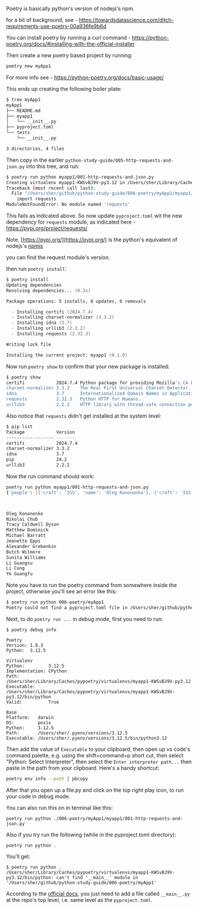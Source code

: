 Poetry is basically python's version of nodejs's npm. 

for a bit of background, see - https://towardsdatascience.com/ditch-requirements-use-poetry-00a936fe9b6d


You can install poetry by running a curl command - https://python-poetry.org/docs/#installing-with-the-official-installer




Then create a new poetry based project by running:

```bash
poetry new myApp1
```

For more info see - https://python-poetry.org/docs/basic-usage/


This ends up creating the following boiler plate:

```bash
$ tree myApp1 
myApp1
├── README.md
├── myapp1
│   └── __init__.py
├── pyproject.toml
└── tests
    └── __init__.py

3 directories, 4 files
```

Then copy in the earlier `python-study-guide/005-http-requests-and-json.py` into this tree, and run:

```bash
$ poetry run python myapp1/001-http-requests-and-json.py 
Creating virtualenv myapp1-KWSvBJ9V-py3.12 in /Users/sher/Library/Caches/pypoetry/virtualenvs
Traceback (most recent call last):
  File "/Users/sher/github/python-study-guide/006-poetry/myApp1/myapp1/001-http-requests-and-json.py", line 5, in <module>
    import requests
ModuleNotFoundError: No module named 'requests'

```

This fails as indicated above. So now update `pyproject.toml` wit the new dependency for `requests` module, as indicated here - https://pypi.org/project/requests/

Note, [https://pypi.org/](https://pypi.org/) is the python's equivalent of nodejs's [npmjs](https://www.npmjs.com/)

you can find the request module's version. 

then run `poetry install`:

```zsh
$ poetry install
Updating dependencies
Resolving dependencies... (0.3s)

Package operations: 5 installs, 0 updates, 0 removals

  - Installing certifi (2024.7.4)
  - Installing charset-normalizer (3.3.2)
  - Installing idna (3.7)
  - Installing urllib3 (2.2.2)
  - Installing requests (2.32.3)

Writing lock file

Installing the current project: myapp1 (0.1.0)
```

Now run `poetry show` to confirm that your new package is installed:

```zsh
$ poetry show
certifi            2024.7.4 Python package for providing Mozilla's CA Bundle.
charset-normalizer 3.3.2    The Real First Universal Charset Detector. Open, modern and actively maintained alte...
idna               3.7      Internationalized Domain Names in Applications (IDNA)
requests           2.32.3   Python HTTP for Humans.
urllib3            2.2.2    HTTP library with thread-safe connection pooling, file post, and more.
```

Also notice that `requests` didn't get installed at the system level:

```zsh
$ pip list                                              
Package            Version
------------------ --------
certifi            2024.7.4
charset-normalizer 3.3.2
idna               3.7
pip                24.2
urllib3            2.2.2
```


Now the run command should work:

```zsh
poetry run python myapp1/001-http-requests-and-json.py
{'people': [{'craft': 'ISS', 'name': 'Oleg Kononenko'}, {'craft': 'ISS', 'name': 'Nikolai Chub'}, {'craft': 'ISS', 'name': 'Tracy Caldwell Dyson'}, {'craft': 'ISS', 'name': 'Matthew Dominick'}, {'craft': 'ISS', 'name': 'Michael Barratt'}, {'craft': 'ISS', 'name': 'Jeanette Epps'}, {'craft': 'ISS', 'name': 'Alexander Grebenkin'}, {'craft': 'ISS', 'name': 'Butch Wilmore'}, {'craft': 'ISS', 'name': 'Sunita Williams'}, {'craft': 'Tiangong', 'name': 'Li Guangsu'}, {'craft': 'Tiangong', 'name': 'Li Cong'}, {'craft': 'Tiangong', 'name': 'Ye Guangfu'}], 'number': 12, 'message': 'success'}



Oleg Kononenko
Nikolai Chub
Tracy Caldwell Dyson
Matthew Dominick
Michael Barratt
Jeanette Epps
Alexander Grebenkin
Butch Wilmore
Sunita Williams
Li Guangsu
Li Cong
Ye Guangfu
```

Note you have to run the poetry command from somewhere inside the project, otherwise you'll see an error like this:

```zsh
$ poetry run python 006-poetry/myApp1            
Poetry could not find a pyproject.toml file in /Users/sher/github/python-study-guide or its parents
```


Next, to do `poetry run ...` in debug mode, first you need to run:

```
$ poetry debug info

Poetry
Version: 1.8.3
Python:  3.12.5

Virtualenv
Python:         3.12.5
Implementation: CPython
Path:           /Users/sher/Library/Caches/pypoetry/virtualenvs/myapp1-KWSvBJ9V-py3.12
Executable:     /Users/sher/Library/Caches/pypoetry/virtualenvs/myapp1-KWSvBJ9V-py3.12/bin/python
Valid:          True

Base
Platform:   darwin
OS:         posix
Python:     3.12.5
Path:       /Users/sher/.pyenv/versions/3.12.5
Executable: /Users/sher/.pyenv/versions/3.12.5/bin/python3.12
```

Then add the value of `Executable` to your clipboard, then open up vs code's command palette, e.g. using the shift+command+p short cut, then select "Python: Select Interpreter", then select the `Enter interpreter path...` then paste in the path from your clipboard. Here's a handy shortcut:

```zsh
poetry env info --path | pbcopy

```

After that you open up a file.py and click on the top right play icon, to run your code in debug mode. 

You can also run this on in terminal like this:

```
poetry run python ./006-poetry/myApp1/myapp1/001-http-requests-and-json.py
```

Also if you try run the following (while in the pyproject.toml directory):

```
poetry run python .
```

You'll get:

```
$ poetry run python .                  
/Users/sher/Library/Caches/pypoetry/virtualenvs/myapp1-KWSvBJ9V-py3.12/bin/python: can't find '__main__' module in '/Users/sher/github/python-study-guide/006-poetry/myApp1'
```

According to the [official docs](https://docs.python.org/3/library/__main__.html#main-py-in-python-packages), you just need to add a file called `__main__.py` at the repo's top level, i.e. same level as the `pyproject.toml`. 

